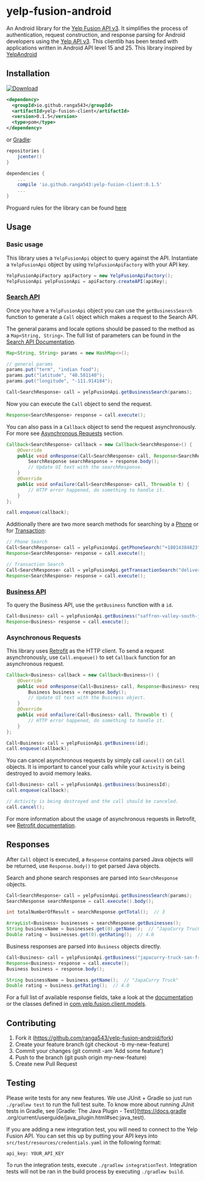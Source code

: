 # yelp-fusion-android
An Android library for the [Yelp Fusion API v3](https://www.yelp.com/developers/documentation/v3/get_started). It simplifies the 
process of authentication, request construction, and response parsing for Android developers using the 
[Yelp API v3](https://www.yelp.com/developers/documentation/v3/get_started). This clientlib has been tested with 
applications written in Android API level 15 and 25.
This library inspired by [YelpAndroid](https://github.com/Yelp/yelp-android)

## Installation
[ ![Download](https://api.bintray.com/packages/ranga543/android/yelp-fusion-client/images/download.svg) ](https://bintray.com/ranga543/android/yelp-fusion-client/_latestVersion)

```xml
<dependency>
  <groupId>io.github.ranga543</groupId>
  <artifactId>yelp-fusion-client</artifactId>
  <version>0.1.5</version>
  <type>pom</type>
</dependency>
```

or [Gradle](http://gradle.org/):

```groovy
repositories {
    jcenter()
}

dependencies {
    ...
    compile 'io.github.ranga543:yelp-fusion-client:0.1.5'
    ...
}
```
Proguard rules for the library can be found [here](https://github.com/ranga543/yelp-fusion-android/blob/master/yelp-fusion-client/proguard-rules.pro)

## Usage

### Basic usage
This library uses a `YelpFusionApi` object to query against the API. Instantiate a `YelpFusionApi` object by using 
`YelpFusionApiFactory` with your API key.
```java
YelpFusionApiFactory apiFactory = new YelpFusionApiFactory();
YelpFusionApi yelpFusionApi = apiFactory.createAPI(apiKey);
```

### [Search API](https://www.yelp.com/developers/documentation/v3/business_search)
Once you have a `YelpFusionApi` object you can use the `getBusinessSearch` function to generate a `Call` object which makes a request to 
the Search API.

The general params and locale options should be passed to the method as a `Map<String, String>`. The full list of 
parameters can be found in the [Search API Documentation](https://www.yelp.com/developers/documentation/v3/business_search).
```java
Map<String, String> params = new HashMap<>();

// general params
params.put("term", "indian food");
params.put("latitude", "40.581140");
params.put("longitude", "-111.914184");

Call<SearchResponse> call = yelpFusionApi.getBusinessSearch(params);
```

Now you can execute the `Call` object to send the request.
```java
Response<SearchResponse> response = call.execute();
```

You can also pass in a `Callback` object to send the request asynchronously. For more see [Asynchronous Requests](#asynchronous-requests) section.
```java
Callback<SearchResponse> callback = new Callback<SearchResponse>() {
    @Override
    public void onResponse(Call<SearchResponse> call, Response<SearchResponse> response) {
        SearchResponse searchResponse = response.body();
        // Update UI text with the searchResponse.
    }
    @Override
    public void onFailure(Call<SearchResponse> call, Throwable t) {
        // HTTP error happened, do something to handle it.
    }
};

call.enqueue(callback);
```

Additionally there are two more search methods for searching by a [Phone](https://www.yelp.com/developers/documentation/v3/business_search_phone) or for [Transaction](https://www.yelp.com/developers/documentation/v3/transactions_search):
```java
// Phone Search
Call<SearchResponse> call = yelpFusionApi.getPhoneSearch("+18014384823");
Response<SearchResponse> response = call.execute();

// Transaction Search
Call<SearchResponse> call = yelpFusionApi.getTransactionSearch("delivery", params);
Response<SearchResponse> response = call.execute();
```

### [Business API](https://www.yelp.com/developers/documentation/v3/business)
To query the Business API, use the `getBusiness` function with a `id`.
```java
Call<Business> call = yelpFusionApi.getBusiness("saffron-valley-south-jordan");
Response<Business> response = call.execute();
```
### Asynchronous Requests
This library uses [Retrofit](http://square.github.io/retrofit/) as the HTTP client. To send a request asynchronously,
use `Call.enqueue()` to set `Callback` function for an asynchronous request.
```java
Callback<Business> callback = new Callback<Business>() {
    @Override
    public void onResponse(Call<Business> call, Response<Business> response) {
        Business business = response.body();
        // Update UI text with the Business object.
    }
    @Override
    public void onFailure(Call<Business> call, Throwable t) {
        // HTTP error happened, do something to handle it.
    }
};

Call<Business> call = yelpFusionApi.getBusiness(id);
call.enqueue(callback);
```

You can cancel asynchronous requests by simply call `cancel()` on `Call` objects. It is important to cancel your calls 
while your `Activity` is being destroyed to avoid memory leaks.
```java
Call<Business> call = yelpFusionApi.getBusiness(businessId);
call.enqueue(callback);

// Activity is being destroyed and the call should be canceled.
call.cancel();
```

For more information about the usage of asynchronous requests in Retrofit, see [Retrofit documentation](http://square.github.io/retrofit/).

## Responses
After `Call` object is executed, a `Response` contains parsed Java objects will be returned, use `Response.body()` to 
get parsed Java objects.

Search and phone search responses are parsed into `SearchResponse` objects.
```java
Call<SearchResponse> call = yelpFusionApi.getBusinessSearch(params);
SearchResponse searchResponse = call.execute().body();

int totalNumberOfResult = searchResponse.getTotal();  // 3

ArrayList<Business> businesses = searchResponse.getBusinesses();
String businessName = businesses.get(0).getName();  // "JapaCurry Truck"
Double rating = businesses.get(0).getRating();  // 4.0
```

Business responses are parsed into `Business` objects directly.
```java
Call<Business> call = yelpFusionApi.getBusiness("japacurry-truck-san-francisco");
Response<Business> response = call.execute();
Business business = response.body();

String businessName = business.getName();  // "JapaCurry Truck"
Double rating = business.getRating();  // 4.0
```

For a full list of available response fields, take a look at the [documentation](https://www.yelp.com/developers/documentation/v3/get_started) 
or the classes defined in [com.yelp.fusion.client.models](../../tree/master/yelp-fusion-client/src/main/java/com/yelp/fusion/client/models).

## Contributing
1. Fork it (https://github.com/ranga543/yelp-fusion-android/fork)
2. Create your feature branch (git checkout -b my-new-feature)
3. Commit your changes (git commit -am 'Add some feature')
4. Push to the branch (git push origin my-new-feature)
5. Create new Pull Request

## Testing
Please write tests for any new features. We use JUnit + Gradle so just run `./gradlew test` to run the full test suite.
To know more about running JUnit tests in Gradle, see [Gradle: The Java Plugin - Test](https://docs.gradle
.org/current/userguide/java_plugin.html#sec:java_test).

If you are adding a new integration test, you will need to connect to the Yelp Fusion API. You can set this up by putting 
your API keys into `src/test/resources/credentials.yaml` in the following format:
```
api_key: YOUR_API_KEY
```

To run the integration tests, execute `./gradlew integrationTest`. Integration tests will not be ran in the build
process by executing `./gradlew build`.
